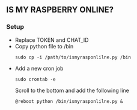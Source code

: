 ## IS MY RASPBERRY ONLINE?
### Setup
- Replace TOKEN and CHAT_ID
- Copy python file to /bin
	```console
	sudo cp -i /path/to/ismyrasponlilne.py /bin
	```
- Add a new cron job
	```console
	sudo crontab -e
	```
	Scroll to the bottom and add the following line
	```console
	@reboot python /bin/ismyrasponlilne.py &
	```

